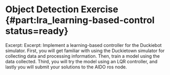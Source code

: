 # Object Detection Exercise {#part:lra_learning-based-control status=ready}

Excerpt: Excerpt: Implement a learning-based controller for the Duckiebot simulator. First, you will get familiar with using the Duckietown simulator for collecting data and processing information. Then, train a model using the data collected. Third, you will try the model using an LQR controller, and lastly you will submit your solutions to the AIDO ros node.

<minitoc/>
